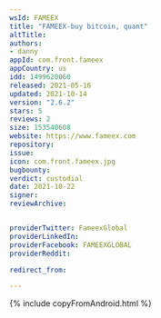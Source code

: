 ```yaml
---
wsId: FAMEEX
title: "FAMEEX-buy bitcoin, quant"
altTitle: 
authors:
- danny
appId: com.front.fameex
appCountry: us
idd: 1499620060
released: 2021-05-16
updated: 2021-10-14
version: "2.6.2"
stars: 5
reviews: 2
size: 153540608
website: https://www.fameex.com
repository: 
issue: 
icon: com.front.fameex.jpg
bugbounty: 
verdict: custodial
date: 2021-10-22
signer: 
reviewArchive:


providerTwitter: FameexGlobal
providerLinkedIn: 
providerFacebook: FAMEEXGLOBAL
providerReddit: 

redirect_from:

---
```

{% include copyFromAndroid.html %}
